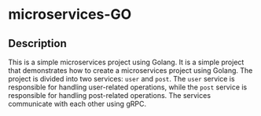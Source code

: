 # microservices-GO

## Description

This is a simple microservices project using Golang. It is a simple project that demonstrates how to create a microservices project using Golang. The project is divided into two services: `user` and `post`. The `user` service is responsible for handling user-related operations, while the `post` service is responsible for handling post-related operations. The services communicate with each other using gRPC.
